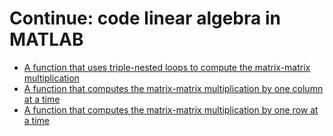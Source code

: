# Continue: code linear algebra in MATLAB

- [A function that uses triple-nested loops to compute the matrix-matrix multiplication](MatMatMult.m)
- [A function that computes the matrix-matrix multiplication by one column at a time](Gemm_unb_var1.m)
- [A function that computes the matrix-matrix multiplication by one row at a time](Gemm_unb_var2.m)
